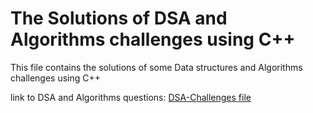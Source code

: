# The Solutions of DSA and Algorithms challenges using C++

This file contains the solutions of some Data structures and Algorithms challenges using C++

link to DSA and Algorithms questions: [DSA-Challenges file](https://docs.google.com/document/d/12azWeGwwaE8o4vd2chPPjOOIIvVtZWrT-PDFBD1oaiU/edit)
